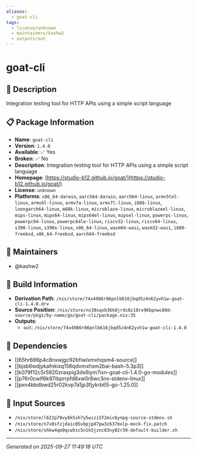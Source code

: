 ```yaml
---
aliases:
  - goat-cli
tags:
  - license/unknown
  - maintainers/kashw2
  - outputs/out
---
```


# goat-cli

## 📝 Description

Integration testing tool for HTTP APIs using a simple script language

## 📋 Package Information

- **Name**: `goat-cli`
- **Version**: `1.4.0`
- **Available**: ✅ Yes
- **Broken**: ✅ No
- **Description**: Integration testing tool for HTTP APIs using a simple script language
- **Homepage**: [https://studio-b12.github.io/goat/](https://studio-b12.github.io/goat/)
- **License**: `unknown`
- **Platforms**: `x86_64-darwin`, `aarch64-darwin`, `aarch64-linux`, `armv5tel-linux`, `armv6l-linux`, `armv7a-linux`, `armv7l-linux`, `i686-linux`, `loongarch64-linux`, `m68k-linux`, `microblaze-linux`, `microblazeel-linux`, `mips-linux`, `mips64-linux`, `mips64el-linux`, `mipsel-linux`, `powerpc-linux`, `powerpc64-linux`, `powerpc64le-linux`, `riscv32-linux`, `riscv64-linux`, `s390-linux`, `s390x-linux`, `x86_64-linux`, `wasm64-wasi`, `wasm32-wasi`, `i686-freebsd`, `x86_64-freebsd`, `aarch64-freebsd`
## 👥 Maintainers

- @kashw2


## 🔧 Build Information

- **Derivation Path**: `/nix/store/74x4986r86pnlb616jbqd5z4n62yvh1w-goat-cli-1.4.0.drv`
- **Source Position**: `/nix/store/ns30sqxb36k8jrds8z18rv96bpnwc60d-source/pkgs/by-name/go/goat-cli/package.nix:35`
- **Outputs**:
  - `out`:  `/nix/store/74x4986r86pnlb616jbqd5z4n62yvh1w-goat-cli-1.4.0`

## 🔗 Dependencies

- [[65hr686p4c8nxwjgc92bfiwlxmxhqsm4-source]]
- [[bjsb6wdjykafnkixq156qdvmxhsm2bai-bash-5.3p3]]
- [[k079f12c5r5920zraxpig3ds6iym7ixn-goat-cli-1.4.0-go-modules]]
- [[p76r0cwlf6k97ibprrpfd8xw0r8wc3nx-stdenv-linux]]
- [[pxn4bbdbwd25r02kvp7a1jp3fjykrb65-go-1.25.0]]

## 📁 Input Sources

- `/nix/store/l622p70vy8k5sh7y5wizi5f2mic6ynpg-source-stdenv.sh`
- `/nix/store/n7v8sfzjdaic05vbpjpd7pw3z637mxlp-mock-fix.patch`
- `/nix/store/shkw4qm9qcw5sc5n1k5jznc83ny02r39-default-builder.sh`

---
*Generated on 2025-09-27 11:49:18 UTC*
